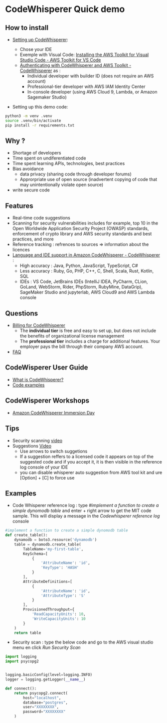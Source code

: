 
# CodeWhisperer Quick demo

## How to install

- [Setting up CodeWhisperer](https://docs.aws.amazon.com/codewhisperer/latest/userguide/setting-up.html):
  - Chose your IDE
  - Exemple with Visual Code: [Installing the AWS Toolkit for Visual Studio Code - AWS Toolkit for VS Code](https://docs.aws.amazon.com/toolkit-for-vscode/latest/userguide/setup-toolkit.html)
  - [Authenticating with CodeWhisperer and AWS Toolkit - CodeWhisperer](https://docs.aws.amazon.com/codewhisperer/latest/userguide/codewhisperer-auth.html) as :
    - Individual developer with builder ID (does not require an AWS account)
    - Professional-tier developer with AWS IAM Identity Center
    - In-console developer (using AWS Cloud 9, Lambda, or Amazon Sagemaker Studio)

- Setting up this demo code:

```bash
python3 -m venv .venv
source .venv/bin/activate
pip install -r requirements.txt
```

## Why ?

- Shortage of developers
- Time spent on undiferentiated code
- Time spent learning APIs, technologies, best practices
- Bias avoidance
  - data privacy (sharing code through developer forums)
  - Approrpriate use of open source (inadvertent copying of code that may unintentionally violate open source)
- write secure code

## Features

- Real-time code suggestions
- Scanning for security vulnerabilities includes for example, top 10 in the Open Worldwide Application Security Project (OWASP) standards, enforcement of crypto library and AWS security standards and best practices, and more
- Reference tracking : refrences to sources => information about the licences
- [Language and IDE support in Amazon CodeWhisperer - CodeWhisperer](https://docs.aws.amazon.com/codewhisperer/latest/userguide/language-ide-support.html) : 
  - High accuracy : Java, Python, JavaScript, TypeScript, C#
  - Less accuracy : Ruby, Go, PHP, C++, C, Shell, Scala, Rust, Kotlin, SQL
  - IDEs : VS Code, JetBrains IDEs (IntelliJ IDEA, PyCharm, CLion, GoLand, WebStorm, Rider, PhpStorm, RubyMine, DataGrip), SageMaker Studio and jupyterlab, AWS Cloud9 and AWS Lambda console

## Questions

- [Billing for CodeWhisperer](https://docs.aws.amazon.com/codewhisperer/latest/userguide/billing.html)
  - The **individual tier** is free and easy to set up, but does not include the benefits of organizational license management
  - The **professional tier** includes a charge for additional features. Your employer pays the bill through their company AWS account.
- [FAQ](https://aws.amazon.com/fr/codewhisperer/faqs/)

## CodeWisperer User Guide

- [What is CodeWhisperer?](https://docs.aws.amazon.com/codewhisperer/latest/userguide/what-is-cwspr.html)
- [Code examples](https://docs.aws.amazon.com/codewhisperer/latest/userguide/whisper-code-examples.html)

## CodeWisperer Workshops

- [Amazon CodeWhisperer Immersion Day](https://catalog.us-east-1.prod.workshops.aws/workshops/6838a1a5-4516-4153-90ce-ac49ca8e1357/en-US)

## Tips

- Security scanning [video](https://youtu.be/GkZ4bT4DMwU)
- Suggestions [Video](https://www.youtube.com/watch?v=qu67bvH2Y08)
  - Use arrows to switch suggetions
  - If a suggestion reffers to a licensed code it appears on top of the suggested code and if you accept it, it is then visible in the reference log console of your IDE
  - you can disable whisperer auto suggestion from AWS tool kit and ure [Option] + [C] to force use

## Examples

- Code Whisperer reference log : type *#implement a function to create a simple dynomodb table* and enter + right arrow to get the MIT code sample. This will display a message in the *Codewhisperer reference log* console

```python
#implement a function to create a simple dynomodb table
def create_table():
    dynamodb = boto3.resource('dynamodb')
    table = dynamodb.create_table(
        TableName='my-first-table',
        KeySchema=[
            {
                'AttributeName': 'id',
                'KeyType': 'HASH'
            }
        ],
        AttributeDefinitions=[
            {
                'AttributeName': 'id',
                'AttributeType': 'S'
            }
        ],
        ProvisionedThroughput={
            'ReadCapacityUnits': 10,
            'WriteCapacityUnits': 10
        }
    )
    return table
```

- Security scan : type the below code and go to the AWS visual studio menu en click *Run Security Scan*

```python
import logging
import psycopg2


logging.basicConfig(level=logging.INFO)
logger = logging.getLogger(__name__)

def connect():
    return psycopg2.connect(
        host="localhost",
        database="postgres",
        user="XXXXXXXX",
        password="XXXXXXXX"
    )
```
